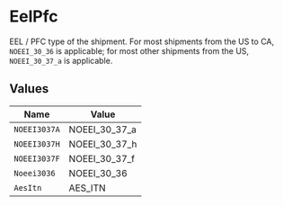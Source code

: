 # EelPfc

EEL / PFC type of the shipment. For most shipments from the US to CA, `NOEEI_30_36` is applicable; for most 
other shipments from the US, `NOEEI_30_37_a` is applicable.


## Values

| Name          | Value         |
| ------------- | ------------- |
| `NOEEI3037A`  | NOEEI_30_37_a |
| `NOEEI3037H`  | NOEEI_30_37_h |
| `NOEEI3037F`  | NOEEI_30_37_f |
| `Noeei3036`   | NOEEI_30_36   |
| `AesItn`      | AES_ITN       |